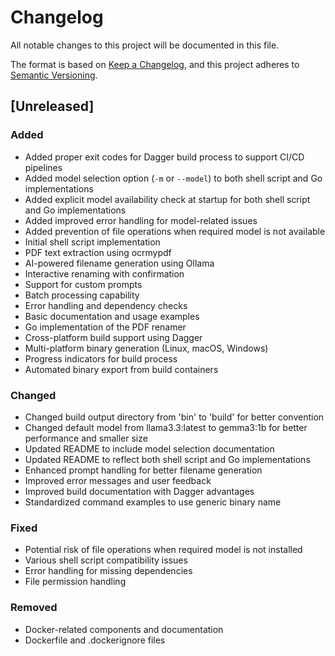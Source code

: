 # Changelog

All notable changes to this project will be documented in this file.

The format is based on [Keep a Changelog](https://keepachangelog.com/en/1.1.0/),
and this project adheres to [Semantic Versioning](https://semver.org/spec/v2.0.0.html).

## [Unreleased]

### Added
- Added proper exit codes for Dagger build process to support CI/CD pipelines
- Added model selection option (`-m` or `--model`) to both shell script and Go implementations
- Added explicit model availability check at startup for both shell script and Go implementations
- Added improved error handling for model-related issues
- Added prevention of file operations when required model is not available
- Initial shell script implementation
- PDF text extraction using ocrmypdf
- AI-powered filename generation using Ollama
- Interactive renaming with confirmation
- Support for custom prompts
- Batch processing capability
- Error handling and dependency checks
- Basic documentation and usage examples
- Go implementation of the PDF renamer
- Cross-platform build support using Dagger
- Multi-platform binary generation (Linux, macOS, Windows)
- Progress indicators for build process
- Automated binary export from build containers

### Changed
- Changed build output directory from 'bin' to 'build' for better convention
- Changed default model from llama3.3:latest to gemma3:1b for better performance and smaller size
- Updated README to include model selection documentation
- Updated README to reflect both shell script and Go implementations
- Enhanced prompt handling for better filename generation
- Improved error messages and user feedback
- Improved build documentation with Dagger advantages
- Standardized command examples to use generic binary name

### Fixed
- Potential risk of file operations when required model is not installed
- Various shell script compatibility issues
- Error handling for missing dependencies
- File permission handling

### Removed
- Docker-related components and documentation
- Dockerfile and .dockerignore files
